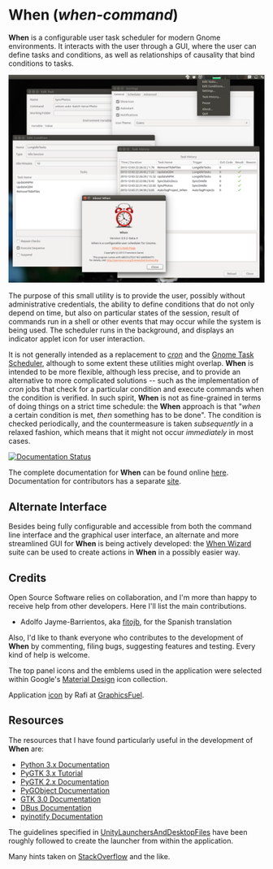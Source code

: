 # When (*when-command*)
**When** is a configurable user task scheduler for modern Gnome environments. It interacts with the user through a GUI, where the user can define tasks and conditions, as well as relationships of causality that bind conditions to tasks.

![Screenshot](https://raw.githubusercontent.com/almostearthling/when-command-docs/master/_static/when_screenshot_part.png)

The purpose of this small utility is to provide the user, possibly without administrative credentials, the ability to define conditions that do not only depend on time, but also on particular states of the session, result of commands run in a shell or other events that may occur while the system is being used. The scheduler runs in the background, and displays an indicator applet icon for user interaction.

It is not generally intended as a replacement to [_cron_](https://en.wikipedia.org/wiki/Cron) and the [Gnome Task Scheduler](http://gnome-schedule.sourceforge.net/), although to some extent these utilities might overlap. **When** is intended to be more flexible, although less precise, and to provide an alternative to more complicated solutions -- such as the implementation of _cron_ jobs that check for a particular condition and execute commands when the condition is verified. In such spirit, **When** is not as fine-grained in terms of doing things on a strict time schedule: the **When** approach is that "_when_ a certain condition is met, _then_ something has to be done". The condition is checked periodically, and the countermeasure is taken _subsequently_ in a relaxed fashion, which means that it might not occur _immediately_ in most cases.

[![Documentation Status](https://readthedocs.org/projects/when-documentation/badge/?version=latest)](http://when-documentation.readthedocs.org/en/latest/?badge=latest)

The complete documentation for **When** can be found online [here](http://when-documentation.readthedocs.org/). Documentation for contributors has a separate [site](http://contributing-to-when.readthedocs.org/).

## Alternate Interface
Besides being fully configurable and accessible from both the command line interface and the graphical user interface, an alternate and more streamlined GUI for **When** is being actively developed: the [When Wizard](https://github.com/almostearthling/when-wizard) suite can be used to create actions in **When** in a possibly easier way.

## Credits
Open Source Software relies on collaboration, and I'm more than happy to receive help from other developers. Here I'll list the main contributions.
- Adolfo Jayme-Barrientos, aka [fitojb](https://github.com/fitojb), for the Spanish translation

Also, I'd like to thank everyone who contributes to the development of **When** by commenting, filing bugs, suggesting features and testing. Every kind of help is welcome.

The top panel icons and the emblems used in the application were selected within Google's [Material Design](https://materialdesignicons.com/) icon collection.

Application [icon](http://www.graphicsfuel.com/2012/08/alarm-clock-icon-psd/) by Rafi at [GraphicsFuel](http://www.graphicsfuel.com/).

## Resources
The resources that I have found particularly useful in the development of **When** are:
- [Python 3.x Documentation](https://docs.python.org/3/)
- [PyGTK 3.x Tutorial](http://python-gtk-3-tutorial.readthedocs.org/en/latest/index.html)
- [PyGTK 2.x Documentation](https://developer.gnome.org/pygtk/stable/)
- [PyGObject Documentation](https://developer.gnome.org/pygobject/stable/)
- [GTK 3.0 Documentation](http://lazka.github.io/pgi-docs/Gtk-3.0/index.html)
- [DBus Documentation](http://www.freedesktop.org/wiki/Software/dbus/)
- [pyinotify Documentation](https://github.com/seb-m/pyinotify/wiki)

The guidelines specified in [UnityLaunchersAndDesktopFiles](https://help.ubuntu.com/community/UnityLaunchersAndDesktopFiles) have been roughly followed to create the launcher from within the application.

Many hints taken on [StackOverflow](http://stackoverflow.com/) and the like.
